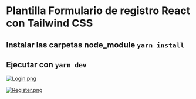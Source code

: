 # Plantilla Formulario de registro React con Tailwind CSS

## Instalar las carpetas node_module `yarn install`

## Ejecutar con `yarn dev`

[![Login.png](https://i.postimg.cc/jqL8k9D8/Login.png)](https://postimg.cc/23NF10Fv)

[![Register.png](https://i.postimg.cc/DZt1NxND/Register.png)](https://postimg.cc/34Fy4FYC)
